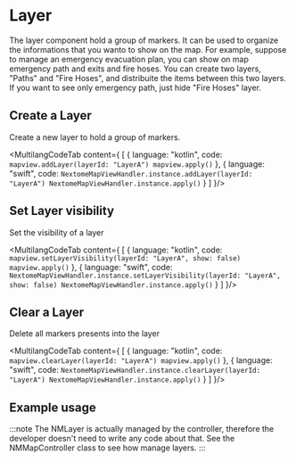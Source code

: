# Layer

The layer component hold a group of markers. It can be used to organize the informations that you wanto to show on the map.
For example, suppose to manage an emergency evacuation plan, you can show on map emergency path and exits and fire hoses. 
You can create two layers, "Paths" and "Fire Hoses", and distribuite the items between this two layers. If you want to see only
emergency path, just hide "Fire Hoses" layer.

<!---
## Class description

The `NMLayer` class is described below

 === "Dart"=== "Dart"
| Property             | Description                          | Default |
| :--------------------| :----------------------------------- | :-------
| `name: String`   | The name assigned the layer   | null |
| `id: String`   | The identification assigned to the layer   | null |
| `markers: List<NMBaseItem>`  | A list of markers | null |
| `zindex: Int`   | The sorting rendering index   | 0 |
| `visible: Bool`| Set if the layer is visible or not | true | 

=== "Android"
| Property             | Description                          | Default |
| :--------------------| :----------------------------------- | :-------
| `name: String`   | The name assigned the layer   | null |
| `id: String`   | The identification assigned to the layer   | null |
| `markers: List<NMBaseItem>`  | A list of markers | null |
| `zindex: Int`   | The sorting rendering index   | 0 |
| `visible: Bool`| Set if the layer is visible or not | true | 
=== "iOS"
| Property             | Description                          | Default |
| :--------------------| :----------------------------------- | :-------
| `name: String`   | The name assigned the layer   | null |
| `id: String`   | The identification assigned to the layer   | null |
| `markers: List<NMBaseItem>`  | A list of markers | null |
| `zindex: Int`   | The sorting rendering index   | 0 |
| `visible: Bool`| Set if the layer is visible or not | true | 
-->

## Create a Layer

Create a new layer to hold a group of markers.  

<MultilangCodeTab content={
[
  {
    language: "kotlin",
    code: `mapview.addLayer(layerId: "LayerA")
mapview.apply()`
  },
  {
    language: "swift",
    code: `NextomeMapViewHandler.instance.addLayer(layerId: "LayerA")
NextomeMapViewHandler.instance.apply()`
  }
]
}/>

## Set Layer visibility

Set the visibility of a layer

<MultilangCodeTab content={
[
  {
    language: "kotlin",
    code: `mapview.setLayerVisibility(layerId: "LayerA", show: false)
mapview.apply()`
  },
  {
    language: "swift",
    code: `NextomeMapViewHandler.instance.setLayerVisibility(layerId: "LayerA", show: false)
NextomeMapViewHandler.instance.apply()`
  }
]
}/>

## Clear a Layer

Delete all markers presents into the layer

<MultilangCodeTab content={
[
  {
    language: "kotlin",
    code: `mapview.clearLayer(layerId: "LayerA")
mapview.apply()`
  },
  {
    language: "swift",
    code: `NextomeMapViewHandler.instance.clearLayer(layerId: "LayerA")
NextomeMapViewHandler.instance.apply()`
  }
]
}/>

## Example usage

:::note 
    The NMLayer is actually managed by the controller, therefore the developer doesn't need to write any code about that.
    See the NMMapController class to see how manage layers.
:::